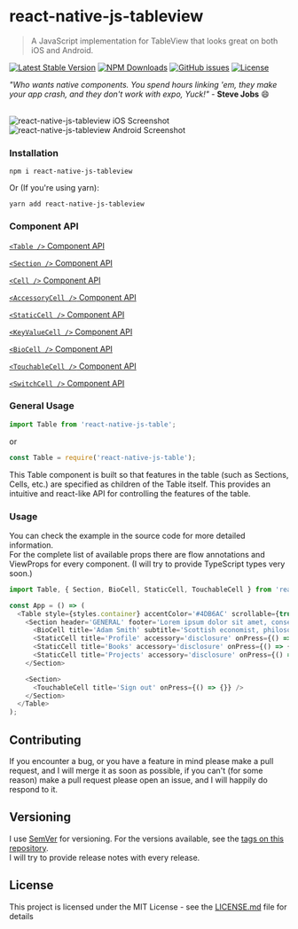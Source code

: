 # react-native-js-tableview
> A JavaScript implementation for TableView that looks great on both iOS and Android.

[![Latest Stable Version](https://img.shields.io/npm/v/react-native-js-tableview.svg)](https://www.npmjs.com/package/react-native-js-tableview)
[![NPM Downloads](https://img.shields.io/npm/dm/react-native-js-tableview.svg)](https://www.npmjs.com/package/react-native-js-tableview)
[![GitHub issues](https://img.shields.io/github/issues-raw/mohakapt/react-native-js-tableview.svg)](https://github.com/mohakapt/react-native-js-tableview/issues)
[![License](https://img.shields.io/github/license/mohakapt/react-native-js-tableview.svg)](https://github.com/mohakapt/react-native-js-tableview)

_"Who wants native components. You spend hours linking 'em, they make your app crash, and they don't work with expo, Yuck!"_ - **Steve Jobs** 😄
<br/><br/>

![react-native-js-tableview iOS Screenshot](https://raw.githubusercontent.com/mohakapt/react-native-js-tableview/master/images/screenshot_ios.gif)
![react-native-js-tableview Android Screenshot](https://raw.githubusercontent.com/mohakapt/react-native-js-tableview/master/images/screenshot_android.gif)


### Installation
```
npm i react-native-js-tableview
```
Or (If you're using yarn):

```
yarn add react-native-js-tableview
```


### Component API

[`<Table />` Component API](docs/table.md)

[`<Section />` Component API](docs/section.md)

[`<Cell />` Component API](docs/cell.md)

[`<AccessoryCell />` Component API](docs/accessorycell.md)

[`<StaticCell />` Component API](docs/staticcell.md)

[`<KeyValueCell />` Component API](docs/keyvaluecell.md)

[`<BioCell />` Component API](docs/biocell.md)

[`<TouchableCell />` Component API](docs/touchablecell.md)

[`<SwitchCell />` Component API](docs/switchcell.md)


### General Usage

```js
import Table from 'react-native-js-table';
```
or

```js
const Table = require('react-native-js-table');
```

This Table component is built so that features in the table (such as Sections, Cells, etc.) are
specified as children of the Table itself. This provides an intuitive and react-like API for
controlling the features of the table.


### Usage

You can check the example in the source code for more detailed information.<br/>For the complete list of available props there are flow annotations and ViewProps for every component. (I will try to provide TypeScript types very soon.)

```js
import Table, { Section, BioCell, StaticCell, TouchableCell } from 'react-native-js-tableview';

const App = () => (
  <Table style={styles.container} accentColor='#4DB6AC' scrollable={true}>
    <Section header='GENERAL' footer='Lorem ipsum dolor sit amet, consectetur adipiscing elit.'>
      <BioCell title='Adam Smith' subtitle='Scottish economist, philosopher, and author.' />
      <StaticCell title='Profile' accessory='disclosure' onPress={() => {}} />
      <StaticCell title='Books' accessory='disclosure' onPress={() => {}} />
      <StaticCell title='Projects' accessory='disclosure' onPress={() => {}} />
    </Section>

    <Section>
      <TouchableCell title='Sign out' onPress={() => {}} />
    </Section>
  </Table>
);
```


## Contributing
If you encounter a bug, or you have a feature in mind please make a pull request, and I will merge it as soon as possible, if you can't (for some reason) make a pull request please open an issue, and I will happily do respond to it.


## Versioning
I use [SemVer](http://semver.org/) for versioning. For the versions available, see the [tags on this repository](https://github.com/mohakapt/react-native-js-tableview/tags).<br/>
I will try to provide release notes with every release.


## License
This project is licensed under the MIT License - see the [LICENSE.md](https://github.com/mohakapt/react-native-js-tableview/blob/master/LICENSE) file for details
